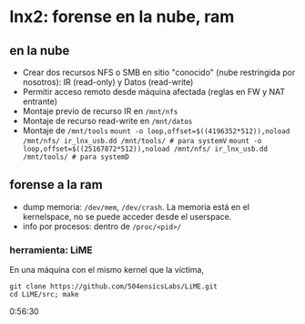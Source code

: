 # lnx2: forense en la nube, ram

## en la nube

- Crear dos recursos NFS o SMB en sitio "conocido" (nube restringida por nosotros): IR (read-only) y Datos (read-write)
- Permitir acceso remoto desde máquina afectada (reglas en FW y NAT entrante)
- Montaje previo de recurso IR en `/mnt/nfs`
- Montaje de recurso read-write en `/mnt/datos`
- Montaje de `/mnt/tools`
  `mount -o loop,offset=$((4196352*512)),noload /mnt/nfs/ ir_lnx_usb.dd /mnt/tools/ # para systemV`
  `mount -o loop,offset=$((25167872*512)),noload /mnt/nfs/ ir_lnx_usb.dd /mnt/tools/ # para systemD`

## forense a la ram

- dump memoria: `/dev/mem`, `/dev/crash`. La memoria está en el kernelspace, no se puede acceder desde el userspace.
- info por procesos: dentro de `/proc/<pid>/`

### herramienta: LiME
En una máquina con el mismo kernel que la víctima,
```
git clone https://github.com/504ensicsLabs/LiME.git
cd LiME/src; make
```

0:56:30
